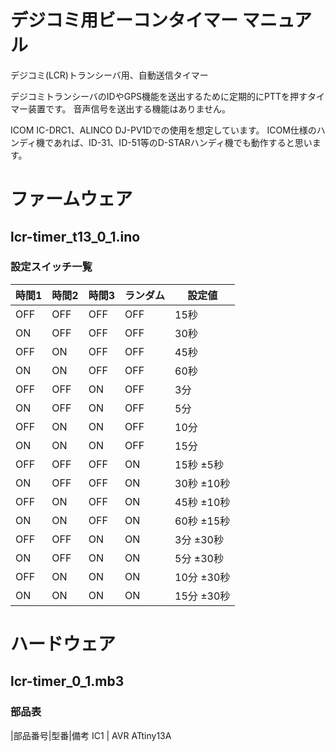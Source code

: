 # デジコミ用ビーコンタイマー マニュアル

デジコミ(LCR)トランシーバ用、自動送信タイマー

デジコミトランシーバのIDやGPS機能を送出するために定期的にPTTを押すタイマー装置です。
音声信号を送出する機能はありません。

ICOM IC-DRC1、ALINCO DJ-PV1Dでの使用を想定しています。
ICOM仕様のハンディ機であれば、ID-31、ID-51等のD-STARハンディ機でも動作すると思います。

# ファームウェア
## lcr-timer_t13_0_1.ino
### 設定スイッチ一覧
|時間1|時間2|時間3|ランダム|設定値|
|----|----|----|----|----|
|OFF|OFF|OFF|OFF|15秒|
|ON |OFF|OFF|OFF|30秒|
|OFF|ON |OFF|OFF|45秒|
|ON |ON |OFF|OFF|60秒|
|OFF|OFF|ON |OFF|3分|
|ON |OFF|ON |OFF|5分|
|OFF|ON |ON |OFF|10分|
|ON |ON |ON |OFF|15分|
|OFF|OFF|OFF|ON|15秒 ±5秒|
|ON |OFF|OFF|ON|30秒 ±10秒|
|OFF|ON |OFF|ON|45秒 ±10秒|
|ON |ON |OFF|ON|60秒 ±15秒|
|OFF|OFF|ON |ON|3分 ±30秒|
|ON |OFF|ON |ON|5分 ±30秒|
|OFF|ON |ON |ON|10分 ±30秒|
|ON |ON |ON |ON|15分 ±30秒|

# ハードウェア
## lcr-timer_0_1.mb3
### 部品表

|部品番号|型番|備考
IC1 | AVR ATtiny13A
